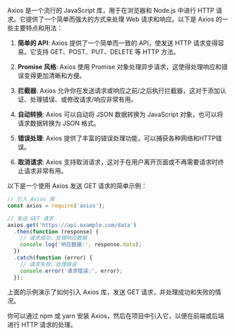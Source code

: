 Axios 是一个流行的 JavaScript 库，用于在浏览器和 Node.js 中进行 HTTP 请求。它提供了一个简单而强大的方式来处理 Web 请求和响应。以下是 Axios 的一些主要特点和用法：

1. **简单的 API**: Axios 提供了一个简单而一致的 API，使发送 HTTP 请求变得容易。它支持 GET、POST、PUT、DELETE 等 HTTP 方法。

2. **Promise 风格**: Axios 使用 Promise 对象处理异步请求，这使得处理响应和错误变得更加清晰和方便。

3. **拦截器**: Axios 允许你在发送请求或响应之前/之后执行拦截器，这对于添加认证、处理错误、或修改请求/响应非常有用。

4. **自动转换**: Axios 可以自动将 JSON 数据转换为 JavaScript 对象，也可以将请求数据转换为 JSON 格式。

5. **错误处理**: Axios 提供了丰富的错误处理功能，可以捕获各种网络和HTTP错误。

6. **取消请求**: Axios 支持取消请求，这对于在用户离开页面或不再需要请求时终止请求非常有用。

以下是一个使用 Axios 发送 GET 请求的简单示例：

```javascript
// 引入 Axios 库
const axios = require('axios');

// 发送 GET 请求
axios.get('https://api.example.com/data')
  .then(function (response) {
    // 请求成功，处理响应数据
    console.log('响应数据:', response.data);
  })
  .catch(function (error) {
    // 请求失败，处理错误
    console.error('请求错误:', error);
  });
```

上面的示例演示了如何引入 Axios 库，发送 GET 请求，并处理成功和失败的情况。

你可以通过 npm 或 yarn 安装 Axios，然后在项目中引入它，以便在前端或后端进行 HTTP 请求的处理。
